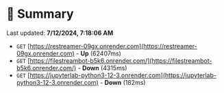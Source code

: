 # 📖 Summary
Last updated: **7/12/2024, 7:18:06 AM**

- `GET` [https://restreamer-09gx.onrender.com](https://restreamer-09gx.onrender.com) - **Up** (62407ms)
- `GET` [https://filestreambot-b5k6.onrender.com/](https://filestreambot-b5k6.onrender.com/) - **Down** (4315ms)
- `GET` [https://jupyterlab-python3-12-3.onrender.com](https://jupyterlab-python3-12-3.onrender.com) - **Down** (182ms)
